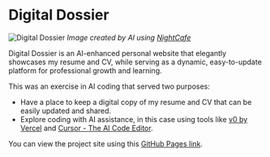 # Digital Dossier
![Digital Dossier](https://github.com/user-attachments/assets/fda155dd-24ab-43d2-950e-8cb69a1c41be)
*Image created by AI using [NightCafe](https://creator.nightcafe.studio/)*

Digital Dossier is an AI-enhanced personal website that elegantly showcases my resume and CV, while serving as a dynamic, easy-to-update platform for professional growth and learning.

This was an exercise in AI coding that served two purposes:

- Have a place to keep a digital copy of my resume and CV that can be easily updated and shared.
- Explore coding with AI assistance, in this case using tools like [v0 by Vercel](https://v0.dev/) and [Cursor - The AI Code Editor](https://www.cursor.com/).

You can view the project site using this [GitHub Pages link](#).

